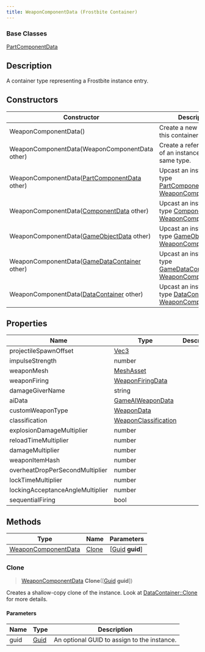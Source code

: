 ```yaml
---
title: WeaponComponentData (Frostbite Container)
---
```

### Base Classes

[PartComponentData](PartComponentData)

## Description

A container type representing a Frostbite instance entry.

## Constructors

| Constructor                                                                    | Description                                                                                                                   |
| ------------------------------------------------------------------------------ | ----------------------------------------------------------------------------------------------------------------------------- |
| WeaponComponentData()                                                          | Create a new instance of this container type.                                                                                 |
| WeaponComponentData(WeaponComponentData other)                                 | Create a reference copy of an instance of the same type.                                                                      |
| WeaponComponentData([PartComponentData](PartComponentData) other)              | Upcast an instance of type [PartComponentData](PartComponentData) to [WeaponComponentData](WeaponComponentData).              |
| WeaponComponentData([ComponentData](ComponentData) other)                      | Upcast an instance of type [ComponentData](ComponentData) to [WeaponComponentData](WeaponComponentData).                      |
| WeaponComponentData([GameObjectData](GameObjectData) other)                    | Upcast an instance of type [GameObjectData](GameObjectData) to [WeaponComponentData](WeaponComponentData).                    |
| WeaponComponentData([GameDataContainer](GameDataContainer) other)              | Upcast an instance of type [GameDataContainer](GameDataContainer) to [WeaponComponentData](WeaponComponentData).              |
| WeaponComponentData([DataContainer](/vext/ref/cls/shr/datacontainer) other) | Upcast an instance of type [DataContainer](/vext/ref/cls/shr/datacontainer) to [WeaponComponentData](WeaponComponentData). |

## Properties

| Name                             | Type                                         | Description |
| -------------------------------- | -------------------------------------------- | ----------- |
| projectileSpawnOffset            | [Vec3](/vext/ref/cls/shr/Vec3)            |             |
| impulseStrength                  | number                                       |             |
| weaponMesh                       | [MeshAsset](MeshAsset)                       |             |
| weaponFiring                     | [WeaponFiringData](WeaponFiringData)         |             |
| damageGiverName                  | string                                       |             |
| aiData                           | [GameAIWeaponData](GameAIWeaponData)         |             |
| customWeaponType                 | [WeaponData](WeaponData)                     |             |
| classification                   | [WeaponClassification](WeaponClassification) |             |
| explosionDamageMultiplier        | number                                       |             |
| reloadTimeMultiplier             | number                                       |             |
| damageMultiplier                 | number                                       |             |
| weaponItemHash                   | number                                       |             |
| overheatDropPerSecondMultiplier  | number                                       |             |
| lockTimeMultiplier               | number                                       |             |
| lockingAcceptanceAngleMultiplier | number                                       |             |
| sequentialFiring                 | bool                                         |             |

## Methods

| Type                                       | Name            | Parameters                                     |
| ------------------------------------------ | --------------- | ---------------------------------------------- |
| [WeaponComponentData](WeaponComponentData) | [Clone](#clone) | \[[Guid](/vext/ref/cls/shr/guid) **guid**\] |

### Clone

> [WeaponComponentData](WeaponComponentData) **Clone**(\[[Guid](/vext/ref/cls/shr/guid) **guid**\])

Creates a shallow-copy clone of the instance. Look at [DataContainer::Clone](/vext/ref/cls/shr/datacontainer#clone) for more details.

#### Parameters

| Name | Type         | Description                                 |
| ---- | ------------ | ------------------------------------------- |
| guid | [Guid](Guid) | An optional GUID to assign to the instance. |
